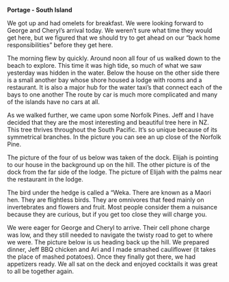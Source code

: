 **Portage - South Island**

We got up and had omelets for breakfast. We were looking forward to George
and Cheryl’s arrival today. We weren’t sure what time they would get here, but
we figured that we should try to get ahead on our “back home responsibilities”
before they get here.

The morning flew by quickly. Around noon all four of us walked down to the
beach to explore. This time it was high tide, so much of what we saw yesterday
was hidden in the water. Below the house on the other side there is a small
another bay whose shore housed a lodge with rooms and a restaurant. It is also
a major hub for the water taxi’s that connect each of the bays to one another
The route by car is much more complicated and many of the islands have no
cars at all.

As we walked further, we came upon some Norfolk Pines. Jeff and I have
decided that they are the most interesting and beautiful tree here in NZ. This tree
thrives throughout the South Pacific. It’s so unique because of its symmetrical
branches. In the picture you can see an up close of the Norfolk Pine.

The picture of the four of us below was taken of the dock. Elijah is pointing to our
house in the background up on the hill. The other picture is of the dock from the
far side of the lodge. The picture of Elijah with the palms near the restaurant in
the lodge.

The bird under the hedge is called a “Weka. There are known as a Maori hen.
They are flightless birds. They are omnivores that feed mainly on invertebrates
and flowers and fruit. Most people consider them a nuisance because they are
curious, but if you get too close they will charge you.

We were eager for George and Cheryl to arrive. Their cell phone charge was
low, and they still needed to navigate the twisty road to get to where we were.
The picture below is us heading back up the hill. We prepared dinner, Jeff BBQ
chicken and Ari and I made smashed cauliflower (it takes the place of mashed
potatoes). Once they finally got there, we had appetizers ready. We all sat on
the deck and enjoyed cocktails it was great to all be together again.